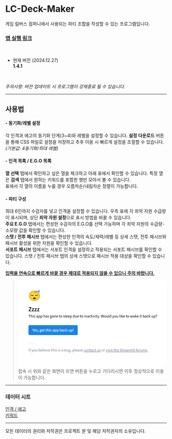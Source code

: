 # LC-Deck-Maker

게임 림버스 컴퍼니에서 사용되는 파티 조합을 작성할 수 있는 프로그램입니다.

### [<u>앱 실행 링크</u>](https://limbuscompany-deckmaker.streamlit.app/)

<br>

- 현재 버전 (2024.12.27) <br>
**1.4.1**

<br>

_주의사항: 버전 업데이트 시 프로그램이 강제종료 될 수 있습니다._

---

## 사용법

#### - 동기화/레벨 설정
각 인격과 에고의 동기화 단계(3~4)와 레벨을 설정할 수 있습니다.
**설정 다운로드** 버튼을 통해 CSS 파일로 설정을 저장하고 추후 이용 시 빠르게 설정을 조절할 수 있습니다.  
_(기본값: 4동기화/최대 레벨)_

#### - 인격 목록 / E.G.O 목록
**열 선택** 탭에서 확인하고 싶은 열을 체크하고 아래 표에서 확인할 수 있습니다.
특정 열은 **검색** 탭에서 원하는 키워드를 포함한 행만 모아서 볼 수 있습니다.  
표에서 각 열의 이름을 누를 경우 오름차순/내림차순 정렬이 가능합니다.

#### - 파티 구성
최대 6인까지 수감자를 넣고 인격을 설정할 수 있습니다. 우측 표에 각 죄악 자원 수급량이 표시되며, 상단 **죄악 자원 설정**으로 표시 방법을 바꿀 수 있습니다.  
**주요 E.G.O** 탭에서는 편성한 수감자의 E.G.O를 선택 가능하며 각 죄악 자원의 수급량-소모량 값을 확인할 수 있습니다.  
**스탯 / 전투 패시브** 탭에서는 편성한 인격의 속도/체력/레벨 등 상세 스탯, 전투 패시브와 패시브 활성을 위한 자원을 확인할 수 있습니다.  
**서포트 패시브** 탭에서는 서포트 인격을 설정하고 적용되는 서포트 패시브를 확인할 수 있습니다. 스탯 / 전투 패시브 탭의 상세 스탯으로 패시브 적용 대상을 확인할 수 있습니다.  

<u>**입력을 연속으로 빠르게 바꿀 경우 제대로 적용되지 않을 수 있으니 주의 바랍니다.**</u>

> ![This app has gone to sleep due to inactivity. Would you like to wake it back up?](data/error.PNG)
> 접속 시 위와 같은 화면이 뜨면 버튼을 누르고 기다리시면 이후 정상적으로 이용이 가능합니다.

---
### 데이터 시트

[<u>인격 / 에고</u>](https://docs.google.com/spreadsheets/d/1u295ihzY_JHaYQ7ixJ2zHYLgvMV48KjHwDbjEAAVDXc/edit?usp=sharing)  
[<u>키워드</u>](https://docs.google.com/spreadsheets/d/1hWKzYH1rxQ_bnHMY0zukqwfkSVGXbW4syJVboPIVyfU/edit?usp=sharing)

---

모든 데이터의 권리와 저작권은 프로젝트 문 및 해당 저작권자의 소유입니다.

